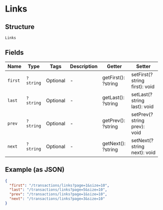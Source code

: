 
# Links

## Structure

`Links`

## Fields

| Name | Type | Tags | Description | Getter | Setter |
|  --- | --- | --- | --- | --- | --- |
| `first` | `?string` | Optional | - | getFirst(): ?string | setFirst(?string first): void |
| `last` | `?string` | Optional | - | getLast(): ?string | setLast(?string last): void |
| `prev` | `?string` | Optional | - | getPrev(): ?string | setPrev(?string prev): void |
| `next` | `?string` | Optional | - | getNext(): ?string | setNext(?string next): void |

## Example (as JSON)

```json
{
  "first": "/transactions/links?page=1&size=10",
  "last": "/transactions/links?page=5&size=10",
  "prev": "/transactions/links?page=1&size=10",
  "next": "/transactions/links?page=3&size=10"
}
```

